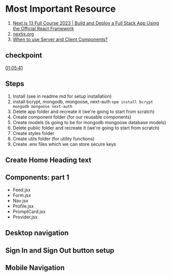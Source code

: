 # Most Important Resource

1. [Next.js 13 Full Course 2023 | Build and Deploy a Full Stack App Using the Official React Framework](<[https://](https://youtu.be/wm5gMKuwSYk)>)
2. [nextjs.org](<[https://](https://nextjs.org/)>)
3. [When to use Server and Client Components?](<[https://](https://nextjs.org/docs/getting-started/react-essentials#when-to-use-server-and-client-components)>)

## checkpoint

[01:05:41](<[https://](https://youtu.be/wm5gMKuwSYk?t=3941)>)

## Steps

1. Install (see in readme.md for setup installation)
2. install bcrypt, mongodb, mongoose, next-auth `npm install bcrypt mongodb mongoose next-auth`
3. Delete app folder and recreate it (we're going to start from scratch)
4. Create component folder (for our reusable components)
5. Create models (is going to be for mongodb mongoose database models)
6. Delete public folder and recreate it (we're going to start from scratch)
7. Create styles folder
8. Create utils folder (for utility functions)
9. Create .env files which we can store secure keys

## Create Home Heading text

## Components: part 1

- Feed.jsx
- Form.jsx
- Nav.jsx
- Profile.jsx
- PromptCard.jsx
- Provider.jsx

## Desktop navigation

## Sign In and Sign Out button setup

## Mobile Navigation